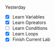 Yesterday
- [x] Learn Variables
- [x] Learn Opreators
- [ ] Learn Conditions
- [x] Learn Loops
- [x] Finish Current Lab